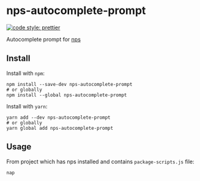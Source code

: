 # nps-autocomplete-prompt

[![code style: prettier](https://img.shields.io/badge/code_style-prettier-ff69b4.svg?style=flat-square)](https://github.com/prettier/prettier)

Autocomplete prompt for [nps](https://github.com/kentcdodds/nps)

## Install

Install with `npm`:

```
npm install --save-dev nps-autocomplete-prompt
# or globally
npm install --global nps-autocomplete-prompt
```

Install with `yarn`:

```
yarn add --dev nps-autocomplete-prompt
# or globally
yarn global add nps-autocomplete-prompt
```

## Usage

From project which has nps installed and contains `package-scripts.js` file:

`nap`
